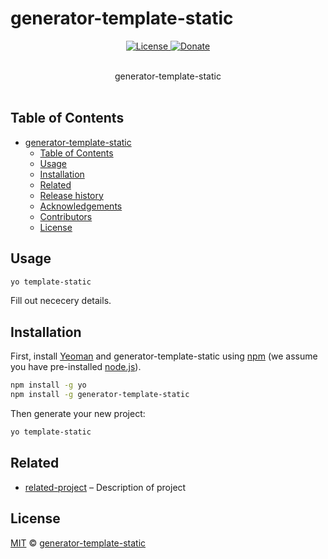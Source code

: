 # generator-template-static

<p align="center">

<a href="license">
<img alt="License" src="https://img.shields.io/github/license/eivindml/generator-template-static.svg">
</a>

<a href="https://www.paypal.me/generator-template-static">
<img alt="Donate" src="https://img.shields.io/badge/$-donate-ff69b4.svg?maxAge=2592000&amp;style=flat">
</a>

<br />
<br />
</p>

<p align="center">
generator-template-static

<br />
<br />
</p>

## Table of Contents

- [generator-template-static](#generator-template-static)
	- [Table of Contents](#table-of-contents)
	- [Usage](#usage)
	- [Installation](#installation)
	- [Related](#related)
	- [Release history](#release-history)
	- [Acknowledgements](#acknowledgements)
	- [Contributors](#contributors)
	- [License](#license)

## Usage

```bash
yo template-static
```

Fill out nececery details.

## Installation

First, install [Yeoman](http://yeoman.io) and generator-template-static using [npm](https://www.npmjs.com/) (we assume you have pre-installed [node.js](https://nodejs.org/)).

```bash
npm install -g yo
npm install -g generator-template-static
```

Then generate your new project:

```bash
yo template-static
```

## Related

* [related-project](http://github.com/) – Description of project

## License

[MIT](license) © [generator-template-static](generator-template-static)



[npm-image]: https://badge.fury.io/js/generator-template-static.svg
[npm-url]: https://npmjs.org/package/generator-template-static
[travis-image]: https://travis-ci.org/eivindml/generator-template-static.svg?branch=master
[travis-url]: https://travis-ci.org/eivindml/generator-template-static
[daviddm-image]: https://david-dm.org/eivindml/generator-template-static.svg?theme=shields.io
[daviddm-url]: https://david-dm.org/eivindml/generator-template-static
